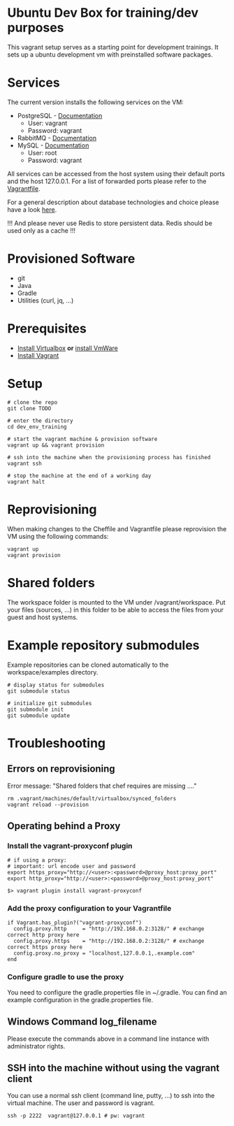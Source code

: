 # Ubuntu Dev Box for training/dev purposes

This vagrant setup serves as a starting point for development trainings.
It sets up a ubuntu development vm with preinstalled software packages.

# Services

The current version installs the following services on the VM:
* PostgreSQL - [Documentation](http://www.postgresql.org/docs/)
    * User: vagrant
    * Password: vagrant
* RabbitMQ - [Documentation](https://www.rabbitmq.com/documentation.html)
* MySQL - [Documentation](https://dev.mysql.com/doc/)
    * User: root
    * Password: vagrant

All services can be accessed from the host system using their default ports and the host 127.0.0.1. For a list of forwarded ports please refer to the [Vagrantfile](Vagrantfile).

For a general description about database technologies and choice please have a look [here](https://www.digitalocean.com/community/tutorials/understanding-sql-and-nosql-databases-and-different-database-models).

!!! And please never use Redis to store persistent data. Redis should be used only as a cache !!!

# Provisioned Software

* git
* Java
* Gradle
* Utilities (curl, jq, ...)

# Prerequisites

* [Install Virtualbox](https://www.virtualbox.org/wiki/Downloads) **or** [install VmWare](http://www.vmware.com/de/products/player)
* [Install Vagrant](https://www.vagrantup.com/downloads.html)

# Setup
```
# clone the repo
git clone TODO

# enter the directory
cd dev_env_training

# start the vagrant machine & provision software
vagrant up && vagrant provision

# ssh into the machine when the provisioning process has finished
vagrant ssh

# stop the machine at the end of a working day
vagrant halt
```

# Reprovisioning

When making changes to the Cheffile and Vagrantfile please reprovision the VM using the following commands:
```
vagrant up
vagrant provision
```

# Shared folders

The workspace folder is mounted to the VM under /vagrant/workspace.
Put your files (sources, ...) in this folder to be able to access the files from your guest and host systems.

# Example repository submodules

Example repositories can be cloned automatically to the workspace/examples directory.

```
# display status for submodules
git submodule status

# initialize git submodules
git submodule init
git submodule update
```

# Troubleshooting

## Errors on reprovisioning

Error message: "Shared folders that chef requires are missing ...."

    rm .vagrant/machines/default/virtualbox/synced_folders
    vagrant reload --provision

## Operating behind a Proxy

### Install the vagrant-proxyconf plugin


    # if using a proxy:
    # important: url encode user and password
    export https_proxy="http://<user>:<password>@proxy_host:proxy_port"
    export http_proxy="http://<user>:<password>@proxy_host:proxy_port"

    $> vagrant plugin install vagrant-proxyconf

### Add the proxy configuration to your Vagrantfile

    if Vagrant.has_plugin?("vagrant-proxyconf")
      config.proxy.http     = "http://192.168.0.2:3128/" # exchange correct http proxy here
      config.proxy.https    = "http://192.168.0.2:3128/" # exchange correct https proxy here
      config.proxy.no_proxy = "localhost,127.0.0.1,.example.com"
    end

### Configure gradle to use the proxy
You need to configure the gradle.properties file in ~/.gradle.
You can find an example configuration in the gradle.properties file.

## Windows Command log_filename

Please execute the commands above in a command line instance with administrator rights.

## SSH into the machine without using the vagrant client

You can use a normal ssh client (command line, putty, ...) to ssh into the virtual machine. The user and password is vagrant.

    ssh -p 2222  vagrant@127.0.0.1 # pw: vagrant